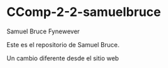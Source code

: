 # CComp-2-2-samuelbruce
Samuel Bruce Fynewever

Este es el repositorio de Samuel Bruce.

Un cambio diferente desde el sitio web
